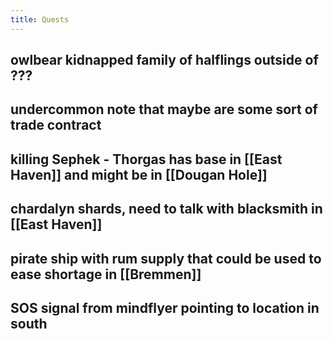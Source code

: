 ```yaml
---
title: Quests
---
```


## owlbear kidnapped family of halflings outside of ???
## undercommon note that maybe are some sort of trade contract
## killing Sephek - Thorgas has base in [[East Haven]] and might be in [[Dougan Hole]]
## chardalyn shards, need to talk with blacksmith in [[East Haven]]
## pirate ship with rum supply that could be used to ease shortage in [[Bremmen]]
## SOS signal from mindflyer pointing to location in south
